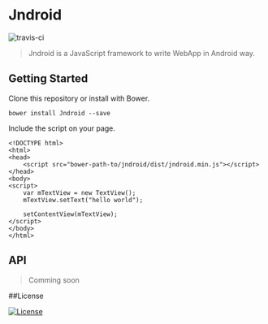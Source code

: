 # Jndroid

![travis-ci](https://api.travis-ci.org/GTBrowser/Jndroid.js.svg?branch=master)

> Jndroid is a JavaScript framework to write WebApp in Android way.

## Getting Started

Clone this repository or install with Bower.

```
bower install Jndroid --save
```

Include the script on your page.

```
<!DOCTYPE html>
<html>
<head>
	<script src="bower-path-to/jndroid/dist/jndroid.min.js"></script>
</head>
<body>
<script>
	var mTextView = new TextView();
	mTextView.setText("hello world");

	setContentView(mTextView);
</script>
</body>
</html>
```

## API

> Comming soon

##License    

[![License](https://img.shields.io/github/license/GTBrowser/Jndroid.js.svg)](https://github.com/GTBrowser/Jndroid.js)



